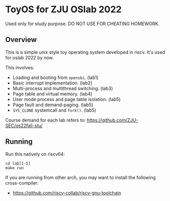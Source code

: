 # ToyOS for ZJU OSlab 2022

Used only for study purpose. DO NOT USE FOR CHEATING HOMEWORK.

## Overview

This is a simple unix style toy operating system developed in riscv. It's used for oslab 2022 by now.

This involves:
- Loading and booting from `opensbi`. (lab1)
- Basic interrupt implementation. (lab2) 
- Multi-process and multithread switching. (lab3)
- Page table and virtual memory. (lab4)
- User mode process and page table isolation. (lab5)
- Page fault and demand-paging. (lab5)
- `SYS_CLONE` systemcall and `fork()`. (lab5)

Course demand for each lab refers to:
https://github.com/ZJU-SEC/os22fall-stu/

## Running

Run this natively on riscv64:

```
cd lab[1-5]
make run
```

If you are running from other arch, you may want to install the following cross-compiler:
- https://github.com/riscv-collab/riscv-gnu-toolchain
